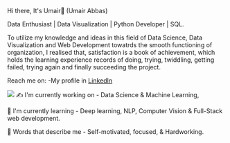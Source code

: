 Hi there, It's Umair👋 (Umair Abbas)

Data Enthusiast | Data Visualization | Python Developer | SQL.

To utilize my knowledge and ideas in this field of Data Science, Data Visualization and Web Development towatrds the smooth functioning of organization, I realised that, satisfaction is a book of achievement, which holds the learning experience records of doing, trying, twiddling, getting failed, trying again and finally succeeding the project.

Reach me on:
-My profile in [LinkedIn](https://www.linkedin.com/in/umair-abbas-80b9a8235/)

![](https://raw.githubusercontent.com/vn7n24fzkq/github-profile-summary-cards-example/master/profile-summary-card-output/city_lights/1-repos-per-language.svg)
:writing_hand: I'm currently working on - Data Science & Machine Learning,

:ear_of_rice: I'm currently learning - Deep learning, NLP, Computer Vision & Full-Stack web development.

:sunflower: Words that describe me - Self-motivated, focused, & Hardworking.
